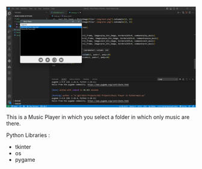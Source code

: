 ![Alt text](png/Screenshot%202023-05-15%20135748.png)

This is a Music Player in which you select a folder in which only music are there.

Python Libraries :

- tkinter
- os
- pygame

